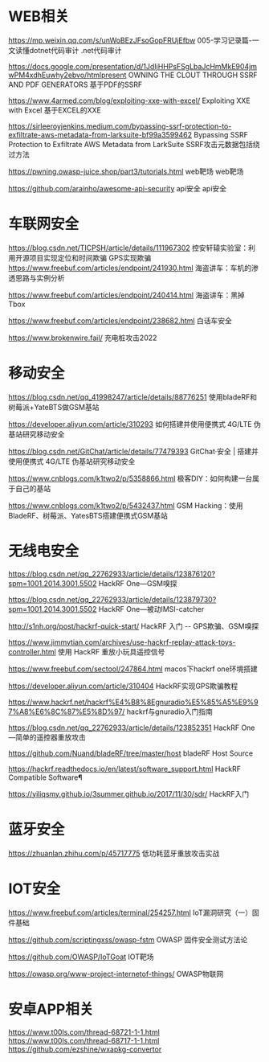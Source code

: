 # WEB相关

https://mp.weixin.qq.com/s/unWoBEzJFsoGopFRUjEfbw	005-学习记录篇-一文读懂dotnet代码审计	.net代码审计

https://docs.google.com/presentation/d/1JdIjHHPsFSgLbaJcHmMkE904jmwPM4xdhEuwhy2ebvo/htmlpresent	OWNING THE CLOUT THROUGH SSRF AND PDF GENERATORS	基于PDF的SSRF

https://www.4armed.com/blog/exploiting-xxe-with-excel/	Exploiting XXE with Excel	基于EXCEL的XXE

https://sirleeroyjenkins.medium.com/bypassing-ssrf-protection-to-exfiltrate-aws-metadata-from-larksuite-bf99a3599462	Bypassing SSRF Protection to Exfiltrate AWS Metadata from LarkSuite	SSRF攻击元数据包括绕过方法

https://pwning.owasp-juice.shop/part3/tutorials.html	web靶场	web靶场

https://github.com/arainho/awesome-api-security	api安全	api安全


# 车联网安全

https://blog.csdn.net/TICPSH/article/details/111967302	控安轩辕实验室：利用开源项目实现定位和时间欺骗	GPS实现欺骗
https://www.freebuf.com/articles/endpoint/241930.html   海盗讲车：车机的渗透思路与实例分析

https://www.freebuf.com/articles/endpoint/240414.html 海盗讲车：黑掉Tbox

https://www.freebuf.com/articles/endpoint/238682.html  白话车安全

https://www.brokenwire.fail/  充电桩攻击2022



# 移动安全

https://blog.csdn.net/qq_41998247/article/details/88776251  使用bladeRF和树莓派+YateBTS做GSM基站

https://developer.aliyun.com/article/310293  如何搭建并使用便携式 4G/LTE 伪基站研究移动安全

https://blog.csdn.net/GitChat/article/details/77479393   GitChat·安全 | 搭建并使用便携式 4G/LTE 伪基站研究移动安全

https://www.cnblogs.com/k1two2/p/5358866.html  极客DIY：如何构建一台属于自己的基站

https://www.cnblogs.com/k1two2/p/5432437.html     GSM Hacking：使用BladeRF、树莓派、YatesBTS搭建便携式GSM基站




# 无线电安全

https://blog.csdn.net/qq_22762933/article/details/123876120?spm=1001.2014.3001.5502  HackRF One—GSM嗅探

https://blog.csdn.net/qq_22762933/article/details/123879730?spm=1001.2014.3001.5502   HackRF One—被动IMSI-catcher

http://s1nh.org/post/hackrf-quick-start/ HackRF 入门 -- GPS欺骗、GSM嗅探

https://www.jimmytian.com/archives/use-hackrf-replay-attack-toys-controller.html  使用 HackRF 重放小玩具遥控信号

https://www.freebuf.com/sectool/247864.html   macos下hackrf one环境搭建

https://developer.aliyun.com/article/310404  HackRF实现GPS欺骗教程


https://www.hackrf.net/hackrf%E4%B8%8Egnuradio%E5%85%A5%E9%97%A8%E6%8C%87%E5%8D%97/   hackrf与gnuradio入门指南

https://blog.csdn.net/qq_22762933/article/details/123852351  HackRF One—简单的遥控器重放攻击

https://github.com/Nuand/bladeRF/tree/master/host  bladeRF Host Source

https://hackrf.readthedocs.io/en/latest/software_support.html  HackRF Compatible Software¶

https://yiliqsmy.github.io/3summer.github.io/2017/11/30/sdr/    HackRF入门


# 蓝牙安全

https://zhuanlan.zhihu.com/p/45717775  低功耗蓝牙重放攻击实战


# IOT安全

https://www.freebuf.com/articles/terminal/254257.html  IoT漏洞研究（一）固件基础

https://github.com/scriptingxss/owasp-fstm  OWASP 固件安全测试方法论

https://github.com/OWASP/IoTGoat   IOT靶场

https://owasp.org/www-project-internetof-things/  OWASP物联网


# 安卓APP相关
https://www.t00ls.com/thread-68721-1-1.html
https://www.t00ls.com/thread-68717-1-1.html
https://github.com/ezshine/wxapkg-convertor
